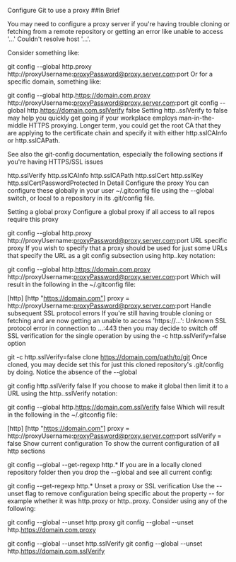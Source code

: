Configure Git to use a proxy
##In Brief

You may need to configure a proxy server if you're having trouble cloning or fetching from a remote repository or getting an error like unable to access '...' Couldn't resolve host '...'.

Consider something like:

git config --global http.proxy http://proxyUsername:proxyPassword@proxy.server.com:port
Or for a specific domain, something like:

git config --global http.https://domain.com.proxy http://proxyUsername:proxyPassword@proxy.server.com:port
git config --global http.https://domain.com.sslVerify false
Setting http.<url>.sslVerify to false may help you quickly get going if your workplace employs man-in-the-middle HTTPS proxying. Longer term, you could get the root CA that they are applying to the certificate chain and specify it with either http.sslCAInfo or http.sslCAPath.

See also the git-config documentation, especially the following sections if you're having HTTPS/SSL issues

http.sslVerify
http.sslCAInfo
http.sslCAPath
http.sslCert
http.sslKey
http.sslCertPasswordProtected
In Detail
Configure the proxy
You can configure these globally in your user ~/.gitconfig file using the --global switch, or local to a repository in its .git/config file.

Setting a global proxy
Configure a global proxy if all access to all repos require this proxy

git config --global http.proxy http://proxyUsername:proxyPassword@proxy.server.com:port
URL specific proxy
If you wish to specify that a proxy should be used for just some URLs that specify the URL as a git config subsection using http.<url>.key notation:

git config --global http.https://domain.com.proxy http://proxyUsername:proxyPassword@proxy.server.com:port
Which will result in the following in the ~/.gitconfig file:

[http]
[http "https://domain.com"]
	proxy = http://proxyUsername:proxyPassword@proxy.server.com:port
Handle subsequent SSL protocol errors
If you're still having trouble cloning or fetching and are now getting an unable to access 'https://...': Unknown SSL protocol error in connection to ...:443 then you may decide to switch off SSL verification for the single operation by using the -c http.sslVerify=false option

git -c http.sslVerify=false clone https://domain.com/path/to/git
Once cloned, you may decide set this for just this cloned repository's .git/config by doing. Notice the absence of the --global

git config http.sslVerify false
If you choose to make it global then limit it to a URL using the http.<url>.sslVerify notation:

git config --global http.https://domain.com.sslVerify false
Which will result in the following in the ~/.gitconfig file:

[http]
[http "https://domain.com"]
	proxy = http://proxyUsername:proxyPassword@proxy.server.com:port
	sslVerify = false
Show current configuration
To show the current configuration of all http sections

git config --global --get-regexp http.*
If you are in a locally cloned repository folder then you drop the --global and see all current config:

git config --get-regexp http.*
Unset a proxy or SSL verification
Use the --unset flag to remove configuration being specific about the property -- for example whether it was http.proxy or http.<url>.proxy. Consider using any of the following:

git config --global --unset http.proxy
git config --global --unset http.https://domain.com.proxy

git config --global --unset http.sslVerify
git config --global --unset http.https://domain.com.sslVerify
